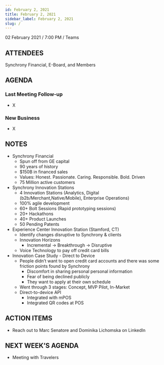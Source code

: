 ```yaml
---
id: February 2, 2021
title: February 2, 2021
sidebar_label: February 2, 2021
slug: /
---
```


02 February 2021 / 7:00 PM / Teams

## ATTENDEES

Synchrony Financial, E-Board, and Members

## AGENDA

### Last Meeting Follow-up

- X

### New Business

- X

## NOTES

- Synchrony Financial
    - Spun off from GE capital
    - 90 years of history
    - $150B in financed sales
    - Values: Honest. Passionate. Caring. Responsible. Bold. Driven
    - 75 Million active customers
- Synchrony Innovation Stations
    - 4 Innovation Stations (Analytics, Digital (b2b/Merchant,Native/Mobile), Enterprise Operations)
    - 100% agile development
    - 60+ Bolt Sessions (Rapid prototyping sessions)
    - 20+ Hackathons
    - 40+ Product Launches
    - 50 Pending Patents
- Experience Center Innovation Station (Stamford, CT)
    - Identify changes disruptive to Synchrony & clients
    - Innovation Horizons
        - Incremental -> Breakthrough -> Disruptive
    - Voice Technology to pay off credit card bills
- Innovation Case Study - Direct to Device
    - People didn’t want to open credit card accounts and there was some friction points found by Synchrony
        - Discomfort in sharing personal personal information
        - Fear of being declined publicly
        - They want to apply at their own schedule
    - Went through 3 stages: Concept, MVP Pilot, In-Market
    - Direct-to-device API
        - Integrated with mPOS
        - Integrated QR codes at POS

## ACTION ITEMS

- Reach out to Marc Senatore and Dominika Lichomska on LinkedIn

## NEXT WEEK’S AGENDA

- Meeting with Travelers
